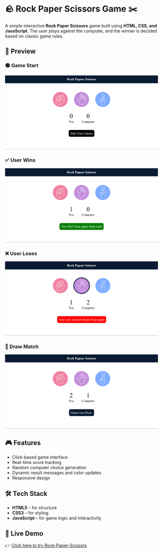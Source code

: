 # 🪨 Rock Paper Scissors Game ✂️

A simple interactive **Rock Paper Scissors** game built using **HTML, CSS, and JavaScript**. The user plays against the computer, and the winner is decided based on classic game rules.

## 📸 Preview

### 🟢 Game Start
![Start](images/Start.png)

### ✅ User Wins
![User Win](images/UserWin.png)

### ❌ User Loses
![User Lose](images/UserLose.png)

### 🤝 Draw Match
![Draw](images/DrawMatch.png)

## 🎮 Features

- Click-based game interface
- Real-time score tracking
- Random computer choice generation
- Dynamic result messages and color updates
- Responsive design

## 🛠️ Tech Stack

- **HTML5** – for structure  
- **CSS3** – for styling  
- **JavaScript** – for game logic and interactivity


## 🔗 Live Demo

👉 [Click here to try Rock-Paper-Scissors]( https://varshaurs07.github.io/Rock-Paper-Scissor/)


